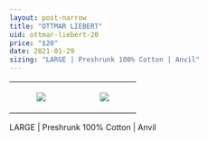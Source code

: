 ```yaml
---
layout: post-narrow
title: "OTTMAR LIEBERT"
uid: ottmar-liebert-20
price: "$20"
date: 2021-01-29
sizing: "LARGE | Preshrunk 100% Cotton | Anvil"
---
```




<table style="width:100%;"><tr><td style="vertical-align:top;">
      <figure class="tmblr-full" data-orig-height="2048" data-orig-width="1365" data-orig-src="https://concertshirts.netlify.app/shirts/0567/0567-01.jpg"><img src="https://64.media.tumblr.com/7e47261560cd65da496e15ff3f72b8df/f78ade80837dbc05-5e/s540x810/692929d47d54cc82c3b7d801355e27bc8b02ca05.jpg" data-orig-height="2048" data-orig-width="1365" data-orig-src="https://concertshirts.netlify.app/shirts/0567/0567-01.jpg"/></figure></td>
    <td style="vertical-align:top;">
      <figure class="tmblr-full" data-orig-height="2048" data-orig-width="1365" data-orig-src="https://concertshirts.netlify.app/shirts/0567/0567-02.jpg"><img src="https://64.media.tumblr.com/96e4bbf2459a07e1df904b8d1b398a21/f78ade80837dbc05-d1/s540x810/70fbda543dd9198279759391909c411a4fe0a873.jpg" data-orig-height="2048" data-orig-width="1365" data-orig-src="https://concertshirts.netlify.app/shirts/0567/0567-02.jpg"/></figure></td>
  </tr></table><p>
  LARGE | Preshrunk 100% Cotton | Anvil
</p>
